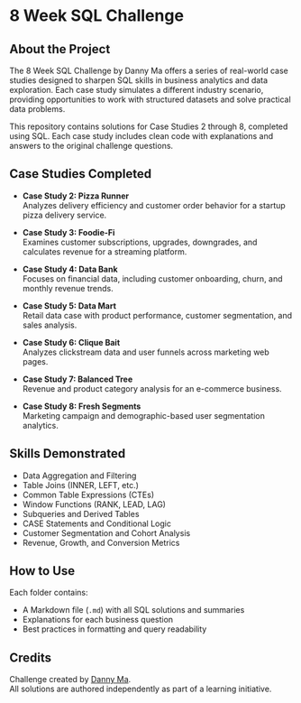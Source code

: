 
# 8 Week SQL Challenge

## About the Project

The 8 Week SQL Challenge by Danny Ma offers a series of real-world case studies designed to sharpen SQL skills in business analytics and data exploration. Each case study simulates a different industry scenario, providing opportunities to work with structured datasets and solve practical data problems.

This repository contains solutions for Case Studies 2 through 8, completed using SQL. Each case study includes clean code with explanations and answers to the original challenge questions.

## Case Studies Completed

- **Case Study 2: Pizza Runner**  
  Analyzes delivery efficiency and customer order behavior for a startup pizza delivery service.

- **Case Study 3: Foodie-Fi**  
  Examines customer subscriptions, upgrades, downgrades, and calculates revenue for a streaming platform.

- **Case Study 4: Data Bank**  
  Focuses on financial data, including customer onboarding, churn, and monthly revenue trends.

- **Case Study 5: Data Mart**  
  Retail data case with product performance, customer segmentation, and sales analysis.

- **Case Study 6: Clique Bait**  
  Analyzes clickstream data and user funnels across marketing web pages.

- **Case Study 7: Balanced Tree**  
  Revenue and product category analysis for an e-commerce business.

- **Case Study 8: Fresh Segments**  
  Marketing campaign and demographic-based user segmentation analytics.

## Skills Demonstrated

- Data Aggregation and Filtering
- Table Joins (INNER, LEFT, etc.)
- Common Table Expressions (CTEs)
- Window Functions (RANK, LEAD, LAG)
- Subqueries and Derived Tables
- CASE Statements and Conditional Logic
- Customer Segmentation and Cohort Analysis
- Revenue, Growth, and Conversion Metrics

## How to Use

Each folder contains:

- A Markdown file (`.md`) with all SQL solutions and summaries
- Explanations for each business question
- Best practices in formatting and query readability

## Credits

Challenge created by [Danny Ma](https://8weeksqlchallenge.com/).  
All solutions are authored independently as part of a learning initiative.

